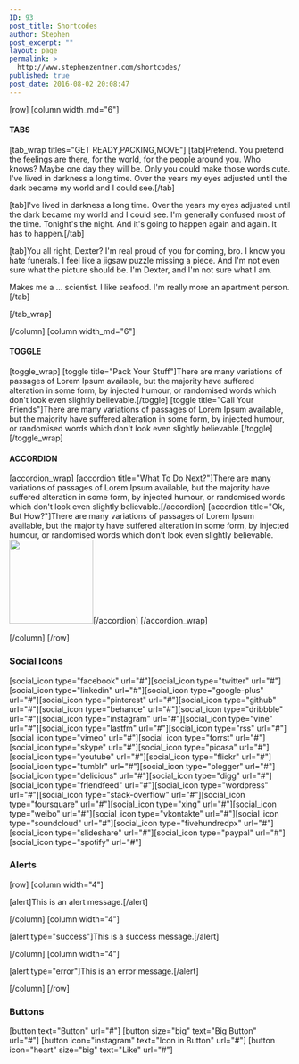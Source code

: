 ```yaml
---
ID: 93
post_title: Shortcodes
author: Stephen
post_excerpt: ""
layout: page
permalink: >
  http://www.stephenzentner.com/shortcodes/
published: true
post_date: 2016-08-02 20:08:47
---
```

[row]
[column width_md="6"]
<h4>TABS</h4>
[tab_wrap titles="GET READY,PACKING,MOVE"]
[tab]Pretend. You pretend the feelings are there, for the world, for the people around you. Who knows? Maybe one day they will be. Only you could make those words cute. I've lived in darkness a long time. Over the years my eyes adjusted until the dark became my world and I could see.[/tab]

[tab]I've lived in darkness a long time. Over the years my eyes adjusted until the dark became my world and I could see. I'm generally confused most of the time. Tonight's the night. And it's going to happen again and again. It has to happen.[/tab]

[tab]You all right, Dexter? I'm real proud of you for coming, bro. I know you hate funerals. I feel like a jigsaw puzzle missing a piece. And I'm not even sure what the picture should be. I'm Dexter, and I'm not sure what I am.

Makes me a … scientist. I like seafood. I'm really more an apartment person.[/tab]

[/tab_wrap]

[/column]
[column width_md="6"]
<h4>TOGGLE</h4>
[toggle_wrap]
[toggle title="Pack Your Stuff"]There are many variations of passages of Lorem Ipsum available, but the majority have suffered alteration in some form, by injected humour, or randomised words which don't look even slightly believable.[/toggle]
[toggle title="Call Your Friends"]There are many variations of passages of Lorem Ipsum available, but the majority have suffered alteration in some form, by injected humour, or randomised words which don't look even slightly believable.[/toggle]
[/toggle_wrap]
<h4>ACCORDION</h4>
[accordion_wrap]
[accordion title="What To Do Next?"]There are many variations of passages of Lorem Ipsum available, but the majority have suffered alteration in some form, by injected humour, or randomised words which don't look even slightly believable.[/accordion]
[accordion title="Ok, But How?"]There are many variations of passages of Lorem Ipsum available, but the majority have suffered alteration in some form, by injected humour, or randomised words which don't look even slightly believable.<a class="zoom" href="http://www.stephenzentner.com/wp-content/uploads/2016/11/bigstock-Bearded-Serious-Man-With-Cup-O-147250640-Custom-1.jpg"><img class="alignnone wp-image-281 size-thumbnail" src="http://themes.pixelwars.org/theblogger/default/wp-content/uploads/sites/12/2016/11/bigstock-Bearded-Serious-Man-With-Cup-O-147250640-Custom-150x150.jpg" width="150" height="150" /></a>[/accordion]
[/accordion_wrap]

[/column]
[/row]
<h3>Social Icons</h3>
[social_icon type="facebook" url="#"][social_icon type="twitter" url="#"][social_icon type="linkedin" url="#"][social_icon type="google-plus" url="#"][social_icon type="pinterest" url="#"][social_icon type="github" url="#"][social_icon type="behance" url="#"][social_icon type="dribbble" url="#"][social_icon type="instagram" url="#"][social_icon type="vine" url="#"][social_icon type="lastfm" url="#"][social_icon type="rss" url="#"][social_icon type="vimeo" url="#"][social_icon type="forrst" url="#"][social_icon type="skype" url="#"][social_icon type="picasa" url="#"][social_icon type="youtube" url="#"][social_icon type="flickr" url="#"][social_icon type="tumblr" url="#"][social_icon type="blogger" url="#"][social_icon type="delicious" url="#"][social_icon type="digg" url="#"][social_icon type="friendfeed" url="#"][social_icon type="wordpress" url="#"][social_icon type="stack-overflow" url="#"][social_icon type="foursquare" url="#"][social_icon type="xing" url="#"][social_icon type="weibo" url="#"][social_icon type="vkontakte" url="#"][social_icon type="soundcloud" url="#"][social_icon type="fivehundredpx" url="#"][social_icon type="slideshare" url="#"][social_icon type="paypal" url="#"][social_icon type="spotify" url="#"]
<h3>Alerts</h3>
[row]
[column width="4"]

[alert]This is an alert message.[/alert]

[/column]
[column width="4"]

[alert type="success"]This is a success message.[/alert]

[/column]
[column width="4"]

[alert type="error"]This is an error message.[/alert]

[/column]
[/row]
<h3>Buttons</h3>
[button text="Button" url="#"] [button size="big" text="Big Button" url="#"] [button icon="instagram" text="Icon in Button" url="#"] [button icon="heart" size="big" text="Like" url="#"]
<div class="show-buttons"></div>